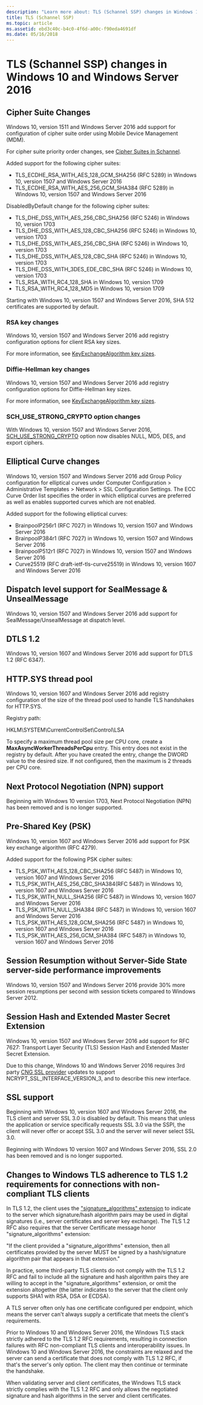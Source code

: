```yaml
---
description: "Learn more about: TLS (Schannel SSP) changes in Windows 10 and Windows Server 2016"
title: TLS (Schannel SSP)
ms.topic: article
ms.assetid: ebd3c40c-b4c0-4f6d-a00c-f90eda4691df
ms.date: 05/16/2018
---
```


# TLS (Schannel SSP) changes in Windows 10 and Windows Server 2016

## Cipher Suite Changes

Windows 10, version 1511 and Windows Server 2016 add support for configuration of cipher suite order using Mobile Device Management (MDM).

For cipher suite priority order changes, see [Cipher Suites in Schannel](/windows/win32/secauthn/cipher-suites-in-schannel).

Added support for the following cipher suites:

- TLS_ECDHE_RSA_WITH_AES_128_GCM_SHA256 (RFC 5289) in Windows 10, version 1507 and Windows Server 2016
- TLS_ECDHE_RSA_WITH_AES_256_GCM_SHA384 (RFC 5289) in Windows 10, version 1507 and Windows Server 2016

DisabledByDefault change for the following cipher suites:

- TLS_DHE_DSS_WITH_AES_256_CBC_SHA256 (RFC 5246) in Windows 10, version 1703
- TLS_DHE_DSS_WITH_AES_128_CBC_SHA256 (RFC 5246) in Windows 10, version 1703
- TLS_DHE_DSS_WITH_AES_256_CBC_SHA (RFC 5246) in Windows 10, version 1703
- TLS_DHE_DSS_WITH_AES_128_CBC_SHA (RFC 5246) in Windows 10, version 1703
- TLS_DHE_DSS_WITH_3DES_EDE_CBC_SHA (RFC 5246) in Windows 10, version 1703
- TLS_RSA_WITH_RC4_128_SHA in Windows 10, version 1709
- TLS_RSA_WITH_RC4_128_MD5 in Windows 10, version 1709

Starting with Windows 10, version 1507 and Windows Server 2016, SHA 512 certificates are supported by default.

### RSA key changes

Windows 10, version 1507 and Windows Server 2016 add registry configuration options for client RSA key sizes.

For more information, see [KeyExchangeAlgorithm key sizes](tls-registry-settings.md#keyexchangealgorithm-key-sizes).

### Diffie-Hellman key changes

Windows 10, version 1507 and Windows Server 2016 add registry configuration options for Diffie-Hellman key sizes.

For more information, see [KeyExchangeAlgorithm key sizes](tls-registry-settings.md#keyexchangealgorithm-key-sizes).

### SCH_USE_STRONG_CRYPTO option changes

With Windows 10, version 1507 and Windows Server 2016, [SCH_USE_STRONG_CRYPTO](/windows/win32/api/schannel/ns-schannel-schannel_cred) option now disables NULL, MD5, DES, and export ciphers.

## Elliptical Curve changes

Windows 10, version 1507 and Windows Server 2016 add Group Policy configuration for elliptical curves under Computer Configuration > Administrative Templates > Network > SSL Configuration Settings.
The ECC Curve Order list specifies the order in which elliptical curves are preferred as well as enables supported curves which are not enabled.

Added support for the following elliptical curves:

- BrainpoolP256r1 (RFC 7027) in Windows 10, version 1507 and Windows Server 2016
- BrainpoolP384r1 (RFC 7027) in Windows 10, version 1507 and Windows Server 2016
- BrainpoolP512r1 (RFC 7027) in Windows 10, version 1507 and Windows Server 2016
- Curve25519 (RFC draft-ietf-tls-curve25519) in Windows 10, version 1607 and Windows Server 2016

## Dispatch level support for SealMessage & UnsealMessage

Windows 10, version 1507 and Windows Server 2016 add support for SealMessage/UnsealMessage at dispatch level.

## DTLS 1.2

Windows 10, version 1607 and Windows Server 2016 add support for DTLS 1.2 (RFC 6347).

## HTTP.SYS thread pool

Windows 10, version 1607 and Windows Server 2016 add registry configuration of the size of the thread pool used to handle TLS handshakes for HTTP.SYS.

Registry path:

HKLM\SYSTEM\CurrentControlSet\Control\LSA

To specify a maximum thread pool size per CPU core, create a **MaxAsyncWorkerThreadsPerCpu** entry.
This entry does not exist in the registry by default.
After you have created the entry, change the DWORD value to the desired size.
If not configured, then the maximum is 2 threads per CPU core.

## Next Protocol Negotiation (NPN) support

Beginning with Windows 10 version 1703, Next Protocol Negotiation (NPN) has been removed and is no longer supported.

## Pre-Shared Key (PSK)

Windows 10, version 1607 and Windows Server 2016 add support for PSK key exchange algorithm (RFC 4279).

Added support for the following PSK cipher suites:

- TLS_PSK_WITH_AES_128_CBC_SHA256 (RFC 5487) in Windows 10, version 1607 and Windows Server 2016
- TLS_PSK_WITH_AES_256_CBC_SHA384(RFC 5487) in Windows 10, version 1607 and Windows Server 2016
- TLS_PSK_WITH_NULL_SHA256 (RFC 5487) in Windows 10, version 1607 and Windows Server 2016
- TLS_PSK_WITH_NULL_SHA384 (RFC 5487) in Windows 10, version 1607 and Windows Server 2016
- TLS_PSK_WITH_AES_128_GCM_SHA256 (RFC 5487) in Windows 10, version 1607 and Windows Server 2016
- TLS_PSK_WITH_AES_256_GCM_SHA384 (RFC 5487) in Windows 10, version 1607 and Windows Server 2016

## Session Resumption without Server-Side State server-side performance improvements

Windows 10, version 1507 and Windows Server 2016 provide 30% more session resumptions per second with session tickets compared to Windows Server 2012.

## Session Hash and Extended Master Secret Extension

Windows 10, version 1507 and Windows Server 2016 add support for RFC 7627: Transport Layer Security (TLS) Session Hash and Extended Master Secret Extension.

Due to this change, Windows 10 and Windows Server 2016 requires 3rd party [CNG SSL provider](/windows/win32/seccng/cng-ssl-provider-functions) updates to support NCRYPT_SSL_INTERFACE_VERSION_3, and to describe this new interface.


## SSL support

Beginning with Windows 10, version 1607 and Windows Server 2016, the TLS client and server SSL 3.0 is disabled by default.
This means that unless the application or service specifically requests SSL 3.0 via the SSPI, the client will never offer or accept SSL 3.0 and the server will never select SSL 3.0.

Beginning with Windows 10 version 1607 and Windows Server 2016, SSL 2.0 has been removed and is no longer supported.

## Changes to Windows TLS adherence to TLS 1.2 requirements for connections with non-compliant TLS clients

In TLS 1.2, the client uses the ["signature_algorithms" extension](https://tools.ietf.org/html/rfc5246#section-7.4.1.4.1) to indicate to the server which signature/hash algorithm pairs may be used in digital signatures (i.e., server certificates and server key exchange).
The TLS 1.2 RFC also requires that the server Certificate message honor "signature_algorithms" extension:

"If the client provided a "signature_algorithms" extension, then all certificates provided by the server MUST be signed by a hash/signature algorithm pair that appears in that extension."

In practice, some third-party TLS clients do not comply with the TLS 1.2 RFC and fail to include all the signature and hash algorithm pairs they are willing to accept in the "signature_algorithms" extension, or omit the extension altogether (the latter indicates to the server that the client only supports SHA1 with RSA, DSA or ECDSA).

A TLS server often only has one certificate configured per endpoint, which means the server can't always supply a certificate that meets the client's requirements.

Prior to Windows 10 and Windows Server 2016, the Windows TLS stack strictly adhered to the TLS 1.2 RFC requirements, resulting in connection failures with RFC non-compliant TLS clients and interoperability issues.
In Windows 10 and Windows Server 2016, the constraints are relaxed and the server can send a certificate that does not comply with TLS 1.2 RFC, if that's the server's only option.
The client may then continue or terminate the handshake.

When validating server and client certificates, the Windows TLS stack strictly complies with the TLS 1.2 RFC and only allows the negotiated signature and hash algorithms in the server and client certificates.
